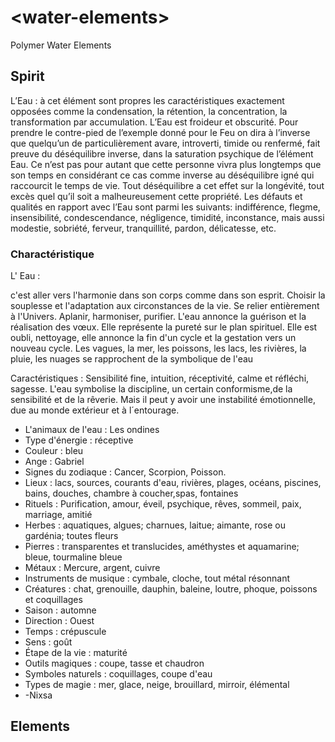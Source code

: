 # \<water-elements>
Polymer Water Elements



## Spirit
L’Eau : à cet élément sont propres les caractéristiques exactement opposées comme la condensation, la rétention, la concentration, la transformation par accumulation. L’Eau est froideur et obscurité. Pour prendre le contre-pied de l’exemple donné pour le Feu on dira à l’inverse que quelqu’un de particulièrement avare, introverti, timide ou renfermé, fait preuve du déséquilibre inverse, dans la saturation psychique de l’élément Eau. Ce n’est pas pour autant que cette personne vivra plus longtemps que son temps en considérant ce cas comme inverse au déséquilibre igné qui raccourcit le temps de vie. Tout déséquilibre a cet effet sur la longévité, tout excès quel qu’il soit a malheureusement cette propriété.
Les défauts et qualités en rapport avec l’Eau sont parmi les suivants: indifférence, flegme, insensibilité, condescendance, négligence, timidité, inconstance, mais aussi modestie, sobriété, ferveur, tranquillité, pardon, délicatesse, etc.

### Charactéristique
L' Eau :

c'est aller vers l'harmonie dans son corps comme dans son esprit. Choisir la souplesse et l'adaptation aux circonstances de la vie. Se relier entièrement à l'Univers. Aplanir, harmoniser, purifier. L'eau annonce la guérison et la réalisation des vœux. Elle représente la pureté sur le plan spirituel. Elle est oubli, nettoyage, elle annonce la fin d'un cycle et la gestation vers un nouveau cycle. Les vagues, la mer, les poissons, les lacs, les rivières, la pluie, les nuages se rapprochent de la symbolique de l'eau

Caractéristiques : Sensibilité fine, intuition, réceptivité, calme et réfléchi, sagesse. L'eau symbolise la discipline, un certain conformisme,de la sensibilité et de la rêverie. Mais il peut y avoir une instabilité émotionnelle, due au monde extérieur et à l´entourage.

* L'animaux de l'eau : Les ondines 
* Type d'énergie : réceptive
* Couleur : bleu
* Ange : Gabriel
* Signes du zodiaque : Cancer, Scorpion, Poisson.
* Lieux : lacs, sources, courants d'eau, rivières, plages, océans, piscines, bains, douches, chambre à coucher,spas, fontaines
* Rituels : Purification, amour, éveil, psychique, rêves, sommeil, paix, marriage, amitié
* Herbes : aquatiques, algues; charnues, laitue; aimante, rose ou gardénia; toutes fleurs
* Pierres : transparentes et translucides, améthystes et aquamarine; bleue, tourmaline bleue
* Métaux : Mercure, argent, cuivre
* Instruments de musique : cymbale, cloche, tout métal résonnant
* Créatures : chat, grenouille, dauphin, baleine, loutre, phoque, poissons et coquillages
* Saison : automne
* Direction : Ouest
* Temps : crépuscule
* Sens : goût
* Étape de la vie : maturité
* Outils magiques : coupe, tasse et chaudron
* Symboles naturels : coquillages, coupe d'eau
* Types de magie : mer, glace, neige, brouillard, mirroir, élémental
* -Nixsa

## Elements
